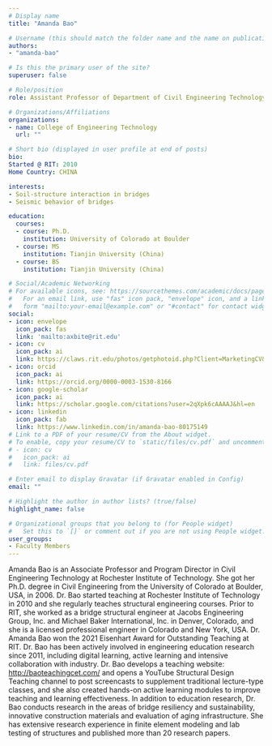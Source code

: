 ```yaml
---
# Display name
title: "Amanda Bao"

# Username (this should match the folder name and the name on publications)
authors:
- "amanda-bao"

# Is this the primary user of the site?
superuser: false

# Role/position
role: Assistant Professor of Department of Civil Engineering Technology, Environmental Management and Safety

# Organizations/Affiliations
organizations:
- name: College of Engineering Technology
  url: ""

# Short bio (displayed in user profile at end of posts)
bio:
Started @ RIT: 2010
Home Country: CHINA

interests:
- Soil-structure interaction in bridges
- Seismic behavior of bridges

education:
  courses:
  - course: Ph.D.
    institution: University of Colorado at Boulder
  - course: MS
    institution: Tianjin University (China)
  - course: BS
    institution: Tianjin University (China)

# Social/Academic Networking
# For available icons, see: https://sourcethemes.com/academic/docs/page-builder/#icons
#   For an email link, use "fas" icon pack, "envelope" icon, and a link in the
#   form "mailto:your-email@example.com" or "#contact" for contact widget.
social:
- icon: envelope
  icon_pack: fas
  link: 'mailto:axbite@rit.edu'
- icon: cv
  icon_pack: ai
  link: https://claws.rit.edu/photos/getphotoid.php?Client=MarketingCV&UN=axbite&HASH=88ea81c71f281a1a6f52fa1619b42903ffb17a56&T=1661718860
- icon: orcid
  icon_pack: ai
  link: https://orcid.org/0000-0003-1530-8166
- icon: google-scholar
  icon_pack: ai
  link: https://scholar.google.com/citations?user=2qXpk6cAAAAJ&hl=en
- icon: linkedin
  icon_pack: fab
  link: https://www.linkedin.com/in/amanda-bao-80175149
# Link to a PDF of your resume/CV from the About widget.
# To enable, copy your resume/CV to `static/files/cv.pdf` and uncomment the lines below.
# - icon: cv
#   icon_pack: ai
#   link: files/cv.pdf

# Enter email to display Gravatar (if Gravatar enabled in Config)
email: ""

# Highlight the author in author lists? (true/false)
highlight_name: false

# Organizational groups that you belong to (for People widget)
#   Set this to `[]` or comment out if you are not using People widget.
user_groups:
- Faculty Members
---
```


Amanda Bao is an Associate Professor and Program Director in Civil Engineering Technology at Rochester Institute of Technology. She got her Ph.D. degree in Civil Engineering from the University of Colorado at Boulder, USA, in 2006. Dr. Bao started teaching at Rochester Institute of Technology in 2010 and she regularly teaches structural engineering courses. Prior to RIT, she worked as a bridge structural engineer at Jacobs Engineering Group, Inc. and Michael Baker International, Inc. in Denver, Colorado, and she is a licensed professional engineer in Colorado and New York, USA. Dr. Amanda Bao won the 2021 Eisenhart Award for Outstanding Teaching at RIT.  Dr. Bao has been actively involved in engineering education research since 2011, including digital learning, active learning and intensive collaboration with industry. Dr. Bao develops a teaching website: http://baoteachingcet.com/ and opens a YouTube Structural Design Teaching channel to post screencasts to supplement traditional lecture-type classes, and she also created hands-on active learning modules to improve teaching and learning effectiveness. In addition to education research, Dr. Bao conducts research in the areas of bridge resiliency and sustainability, innovative construction materials and evaluation of aging infrastructure. She has extensive research experience in finite element modeling and lab testing of structures and published more than 20 research papers.

